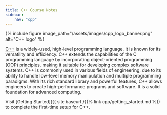 ```yaml
---
title: C++ Course Notes
sidebar:
    nav: "cpp"
---
```


{% include figure image_path="/assets/images/cpp_logo_banner.png" alt="C++ logo" %}

[C++](https://cplusplus.com/) is a widely-used, high-level programming language.
It is known for its versatility and efficiency.
C++ extends the capabilities of the C programming language by incorporating object-oriented programming (OOP) principles,
making it suitable for developing complex software systems.
C++ is commonly used in various fields of engineering, due to its ability to handle low-level memory manipulation and
multiple programming paradigms.
With its rich standard library and powerful features, C++ allows engineers to create high-performance programs and software. It is a solid foundation for advanced computing.

Visit [Getting Started]({{ site.baseurl }}{% link cpp/getting_started.md %}) to complete the first-time setup for C++.

